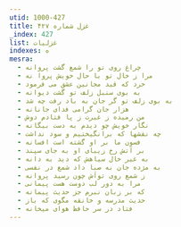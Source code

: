 ```yaml
---
utid: 1000-427
title: غزل شماره ۴۲۷
_index: 427
list: غزلیات
indexes: ه
mesra:
  - چراغ روی تو را شمع گشت پروانه
  - مرا ز خال تو با حال خویش پروا نه
  - خرد که قید مجانین عشق می فرمود
  - به بوی سنبل زلف تو گشت دیوانه
  - به بوی زلف تو گر جان به باد رفت چه شد
  - هزار جان گرامی فدای جانانه
  - من رمیده ز غیرت ز پا فتادم دوش
  - نگار خویش چو دیدم به دست بیگانه
  - چه نقشها که برانگیختیم و سود نداشت
  - فسون ما بر او گشته است افسانه
  - بر آتش رخ زیبای او به جای سپند
  - به غیر خال سیاهش که دید به دانه
  - به مژده جان به صبا داد شمع در نفسی
  - ز شمع روی تواَش چون رسید پروانه
  - مرا به دور لب دوست هست پیمانی
  - که بر زبان نبرم جز حدیث پیمانه
  - حدیث مدرسه و خانقه مگوی که باز
  - فتاد در سر حافظ هوای میخانه
---
```

